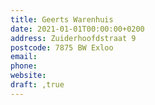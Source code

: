 ```yaml
---
title: Geerts Warenhuis
date: 2021-01-01T00:00:00+0200
address: Zuiderhoofdstraat 9
postcode: 7875 BW Exloo
email: 
phone: 
website: 
draft: ,true
---
```



